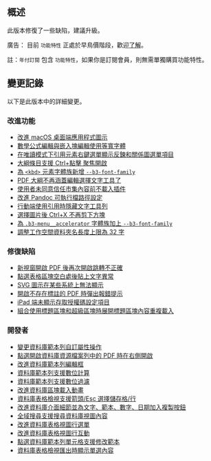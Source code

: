 ## 概述

此版本修復了一些缺陷，建議升級。

廣告： 目前 `功能特性` 正處於早鳥價階段，歡迎[了解](https://b3log.org/siyuan/pricing.html)。

註：`年付訂閱` 包含 `功能特性`，如果你是訂閱會員，則無需單獨購買功能特性。

## 變更記錄

以下是此版本中的詳細變更。

### 改進功能

* [改進 macOS 桌面端應用程式圖示](https://github.com/siyuan-note/siyuan/issues/9403)
* [數學公式編輯與嵌入塊編輯使用等寬字體](https://github.com/siyuan-note/siyuan/issues/9406)
* [在唯讀模式下引用元素右鍵選單顯示反鍊和關係圖選單項目](https://github.com/siyuan-note/siyuan/issues/9409)
* [大綱條目支援 Ctrl+點擊 聚焦開啟](https://github.com/siyuan-note/siyuan/issues/9410)
* [為 `<kbd>` 元素字體族新增 `--b3-font-family`](https://github.com/siyuan-note/siyuan/issues/9412)
* [PDF 大綱不再涵蓋編輯選擇文字工具了](https://github.com/siyuan-note/siyuan/issues/9415)
* [使用者未同意信任市集內容前不載入插件](https://github.com/siyuan-note/siyuan/issues/9426)
* [改進 Pandoc 可執行檔路徑設定](https://github.com/siyuan-note/siyuan/issues/9427)
* [行動端使用引用時隱藏文字工具列](https://github.com/siyuan-note/siyuan/issues/9431)
* [選擇圖片後 Ctrl+X 不再剪下方塊](https://github.com/siyuan-note/siyuan/issues/9433)
* [為 `.b3-menu__accelerator` 字體族加上 `--b3-font-family`](https://github.com/siyuan-note/siyuan/issues/9439)
* [調整工作空間資料夾名長度上限為 32 字](https://github.com/siyuan-note/siyuan/issues/9440)

### 修復缺陷

* [新視窗開啟 PDF 後再次開啟跳轉不正確](https://github.com/siyuan-note/siyuan/issues/9405)
* [點選表格區塊空白處後貼上文字異常](https://github.com/siyuan-note/siyuan/issues/9411)
* [SVG 圖示在某些系統上無法顯示](https://github.com/siyuan-note/siyuan/issues/9413)
* [開啟不存在標註的 PDF 時彈出報錯提示](https://github.com/siyuan-note/siyuan/issues/9425)
* [iPad 端未顯示存取授權碼設定項目](https://github.com/siyuan-note/siyuan/issues/9432)
* [組合使用標題區塊和超級區塊時展開標題區塊內容重複載入](https://github.com/siyuan-note/siyuan/issues/9435)

### 開發者

* [變更資料庫範本列自訂屬性操作](https://github.com/siyuan-note/siyuan/issues/9401)
* [點選開啟資料庫資源檔案列中的 PDF 時在右側開啟](https://github.com/siyuan-note/siyuan/issues/9402)
* [改進資料庫範本列編輯框](https://github.com/siyuan-note/siyuan/issues/9404)
* [資料庫範本列支援數位計算](https://github.com/siyuan-note/siyuan/issues/9408)
* [資料庫範本列支援數位過濾](https://github.com/siyuan-note/siyuan/issues/9414)
* [改進資料庫區塊載入動畫](https://github.com/siyuan-note/siyuan/issues/9416)
* [資料庫表格檢視支援箭頭/Esc 選擇儲存格/行](https://github.com/siyuan-note/siyuan/issues/9417)
* [改進資料庫介面細節並為文字、範本、數字、日期加入複製按鈕](https://github.com/siyuan-note/siyuan/issues/9418)
* [全域搜尋支援搜尋資料庫視圖內容](https://github.com/siyuan-note/siyuan/issues/9419)
* [改進資料庫表格視圖行選單](https://github.com/siyuan-note/siyuan/issues/9420)
* [改進資料庫表格視圖行互動](https://github.com/siyuan-note/siyuan/issues/9421)
* [點選資料庫範本列單元格支援修改範本](https://github.com/siyuan-note/siyuan/issues/9423)
* [資料庫表格檢視匯出時顯示單選內容](https://github.com/siyuan-note/siyuan/issues/9428)